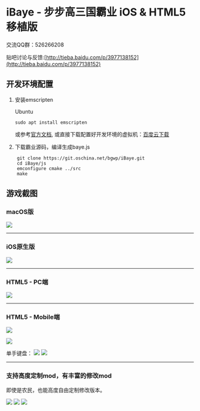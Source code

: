# iBaye - 步步高三国霸业 iOS & HTML5 移植版

交流QQ群：526266208

贴吧讨论与反馈:[http://tieba.baidu.com/p/3977138152](http://tieba.baidu.com/p/3977138152)

## 开发环境配置

1. 安装emscripten

    Ubuntu

	```
    sudo apt install emscripten
	```

	或参考[官方文档](http://kripken.github.io/emscripten-site/docs/getting_started/downloads.html#platform-notes-installation-instructions-portable-sdk),
	或直接下载配置好开发环境的虚拟机：[百度云下载](https://pan.baidu.com/s/1eRFehjW)


2. 下载霸业源码，编译生成baye.js

```
    git clone https://git.oschina.net/bgwp/iBaye.git
    cd iBaye/js
    emconfigure cmake ../src
    make
```

## 游戏截图

### macOS版
![](images/macos.png)

---

### iOS原生版
![](images/ios.jpg)

---

### HTML5 - PC端
![](images/pc-h5.png)

---

### HTML5 - Mobile端
![](images/ios-h5.png)

![](images/ios-h5-k.png)

单手键盘：
![](images/ios-h5-k2.png)
![](images/ios-h5-k3.png)

---
### 支持高度定制mod，有丰富的修改mod

即使是农民，也能高度自由定制修改版本。

![](images/mod1.png)
![](images/mod2.png)
![](images/mod.png)